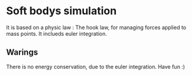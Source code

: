 # Soft bodys simulation
It is based on a physic law : The hook law, for managing forces applied to mass points.
It inclueds euler integration.

## Warings
There is no energy conservation, due to the euler integration. Have fun :)
